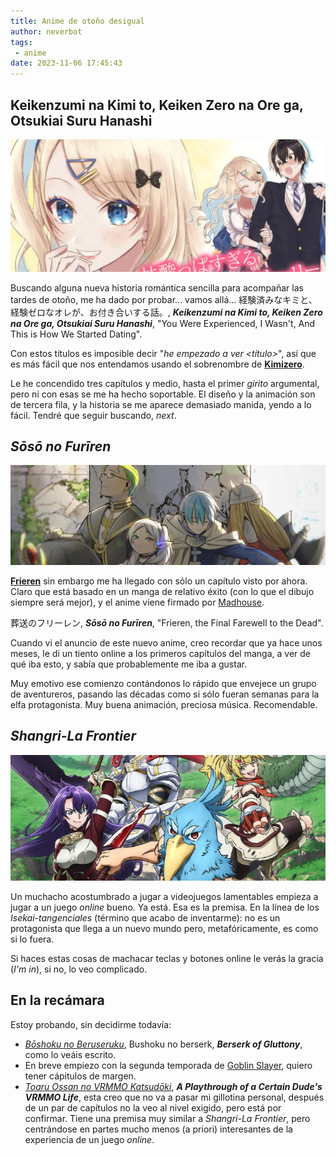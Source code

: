 ```yaml
---
title: Anime de otoño desigual
author: neverbot
tags:
 - anime
date: 2023-11-06 17:45:43
---
```


## Keikenzumi na Kimi to, Keiken Zero na Ore ga, Otsukiai Suru Hanashi

![Kimizero](./anime-de-otono-desigual/kimizero.jpg)

Buscando alguna nueva historia romántica sencilla para acompañar las tardes de otoño, me ha dado por probar... vamos allá... 経験済みなキミと、経験ゼロなオレが、お付き合いする話。, ***Keikenzumi na Kimi to, Keiken Zero na Ore ga, Otsukiai Suru Hanashi***, "You Were Experienced, I Wasn't, And This is How We Started Dating".

Con estos títulos es imposible decir "*he empezado a ver <título>*", así que es más fácil que nos entendamos usando el sobrenombre de [**Kimizero**](https://en.wikipedia.org/wiki/You_Were_Experienced,_I_Was_Not:_Our_Dating_Story).

Le he concendido tres capítulos y medio, hasta el primer *girito* argumental, pero ni con esas se me ha hecho soportable. El diseño y la animación son de tercera fila, y la historia se me aparece demasiado manida, yendo a lo fácil. Tendré que seguir buscando, *next*.

## *Sōsō no Furīren*

![Frieren](./anime-de-otono-desigual/frieren.jpg)

[**Frieren**](https://en.wikipedia.org/wiki/Frieren) sin embargo me ha llegado con sólo un capítulo visto por ahora. Claro que está basado en un manga de relativo éxito (con lo que el dibujo siempre será mejor), y el anime viene firmado por [Madhouse](https://en.wikipedia.org/wiki/Madhouse_(company)).

葬送のフリーレン, ***Sōsō no Furīren***, "Frieren, the Final Farewell to the Dead".

Cuando vi el anuncio de este nuevo anime, creo recordar que ya hace unos meses, le di un tiento online a los primeros capítulos del manga, a ver de qué iba esto, y sabía que probablemente me iba a gustar.

Muy emotivo ese comienzo contándonos lo rápido que envejece un grupo de aventureros, pasando las décadas como si sólo fueran semanas para la elfa protagonista. Muy buena animación, preciosa música. Recomendable.

## *Shangri-La Frontier*

![Shangri-la Frontier](./anime-de-otono-desigual/shangri-la-frontier.jpg)

Un muchacho acostumbrado a jugar a videojuegos lamentables empieza a jugar a un juego *online* bueno. Ya está. Esa es la premisa. En la línea de los *Isekai-tangenciales* (término que acabo de inventarme): no es un protagonista que llega a un nuevo mundo pero, metafóricamente, es como si lo fuera.

Si haces estas cosas de machacar teclas y botones online le verás la gracia (*I'm in*), si no, lo veo complicado.

## En la recámara

Estoy probando, sin decidirme todavía:

- [*Bōshoku no Beruseruku*](https://en.wikipedia.org/wiki/Berserk_of_Gluttony), Bushoku no berserk, ***Berserk of Gluttony***, como lo veáis escrito.
- En breve empiezo con la segunda temporada de [Goblin Slayer](https://en.wikipedia.org/wiki/Goblin_Slayer), quiero tener cápitulos de margen.
- [*Toaru Ossan no VRMMO Katsudōki*](https://en.wikipedia.org/wiki/A_Playthrough_of_a_Certain_Dude%27s_VRMMO_Life), ***A Playthrough of a Certain Dude's VRMMO Life***, esta creo que no va a pasar mi gillotina personal, después de un par de capítulos no la veo al nivel exigido, pero está por confirmar. Tiene una premisa muy similar a *Shangri-La Frontier*, pero centrándose en partes mucho menos (a priori) interesantes de la experiencia de un juego *online*.
